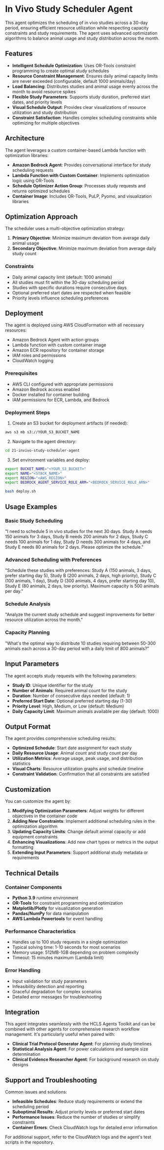 # In Vivo Study Scheduler Agent

This agent optimizes the scheduling of in vivo studies across a 30-day period, ensuring efficient resource utilization while respecting capacity constraints and study requirements. The agent uses advanced optimization algorithms to balance animal usage and study distribution across the month.

## Features

- **Intelligent Schedule Optimization**: Uses OR-Tools constraint programming to create optimal study schedules
- **Resource Constraint Management**: Ensures daily animal capacity limits are never exceeded (configurable, default 1000 animals/day)
- **Load Balancing**: Distributes studies and animal usage evenly across the month to avoid resource spikes
- **Flexible Study Parameters**: Supports study duration, preferred start dates, and priority levels
- **Visual Schedule Output**: Provides clear visualizations of resource utilization and study distribution
- **Constraint Satisfaction**: Handles complex scheduling constraints while optimizing for multiple objectives

## Architecture

The agent leverages a custom container-based Lambda function with optimization libraries:

- **Amazon Bedrock Agent**: Provides conversational interface for study scheduling requests
- **Lambda Function with Custom Container**: Implements optimization logic using OR-Tools
- **Schedule Optimizer Action Group**: Processes study requests and returns optimized schedules
- **Container Image**: Includes OR-Tools, PuLP, Pyomo, and visualization libraries

## Optimization Approach

The scheduler uses a multi-objective optimization strategy:

1. **Primary Objective**: Minimize maximum deviation from average daily animal usage
2. **Secondary Objective**: Minimize maximum deviation from average daily study count

### Constraints

- Daily animal capacity limit (default: 1000 animals)
- All studies must fit within the 30-day scheduling period
- Studies with specific durations require consecutive days
- Optional preferred start dates are respected when feasible
- Priority levels influence scheduling preferences

## Deployment

The agent is deployed using AWS CloudFormation with all necessary resources:

- Amazon Bedrock Agent with action groups
- Lambda function with custom container image
- Amazon ECR repository for container storage
- IAM roles and permissions
- CloudWatch logging

### Prerequisites

- AWS CLI configured with appropriate permissions
- Amazon Bedrock access enabled
- Docker installed for container building
- IAM permissions for ECR, Lambda, and Bedrock

### Deployment Steps

1. Create an S3 bucket for deployment artifacts (if needed):
```bash
aws s3 mb s3://YOUR_S3_BUCKET_NAME
```

2. Navigate to the agent directory:
```bash
cd 21-invivo-study-scheduler-agent
```

3. Set environment variables and deploy:
```bash
export BUCKET_NAME="<YOUR_S3_BUCKET>"
export NAME="<STACK_NAME>"
export REGION="<AWS_REGION>"
export BEDROCK_AGENT_SERVICE_ROLE_ARM="<BEDROCK_SERVICE_ROLE_ARN>"

bash deploy.sh
```

## Usage Examples

### Basic Study Scheduling

"I need to schedule 5 in vivo studies for the next 30 days. Study A needs 150 animals for 3 days, Study B needs 200 animals for 2 days, Study C needs 100 animals for 1 day, Study D needs 300 animals for 4 days, and Study E needs 80 animals for 2 days. Please optimize the schedule."

### Advanced Scheduling with Preferences

"Schedule these studies with preferences: Study A (150 animals, 3 days, prefer starting day 5), Study B (200 animals, 2 days, high priority), Study C (100 animals, 1 day), Study D (300 animals, 4 days, prefer starting day 10), Study E (80 animals, 2 days, low priority). Maximum capacity is 500 animals per day."

### Schedule Analysis

"Analyze the current study schedule and suggest improvements for better resource utilization across the month."

### Capacity Planning

"What's the optimal way to distribute 10 studies requiring between 50-300 animals each across a 30-day period with a daily limit of 800 animals?"

## Input Parameters

The agent accepts study requests with the following parameters:

- **Study ID**: Unique identifier for the study
- **Number of Animals**: Required animal count for the study
- **Duration**: Number of consecutive days needed (default: 1)
- **Preferred Start Date**: Optional preferred starting day (1-30)
- **Priority Level**: High, Medium, or Low (default: Medium)
- **Daily Capacity Limit**: Maximum animals available per day (default: 1000)

## Output Format

The agent provides comprehensive scheduling results:

- **Optimized Schedule**: Start date assignment for each study
- **Daily Resource Usage**: Animal count and study count per day
- **Utilization Metrics**: Average usage, peak usage, and distribution statistics
- **Visual Charts**: Resource utilization graphs and schedule timeline
- **Constraint Validation**: Confirmation that all constraints are satisfied

## Customization

You can customize the agent by:

1. **Modifying Optimization Parameters**: Adjust weights for different objectives in the container code
2. **Adding New Constraints**: Implement additional scheduling rules in the optimization algorithm
3. **Updating Capacity Limits**: Change default animal capacity or add equipment constraints
4. **Enhancing Visualizations**: Add new chart types or metrics in the output formatting
5. **Extending Input Parameters**: Support additional study metadata or requirements

## Technical Details

### Container Components

- **Python 3.9** runtime environment
- **OR-Tools** for constraint programming and optimization
- **Matplotlib/Plotly** for visualization generation
- **Pandas/NumPy** for data manipulation
- **AWS Lambda Powertools** for event handling

### Performance Characteristics

- Handles up to 100 study requests in a single optimization
- Typical solving time: 1-10 seconds for most scenarios
- Memory usage: 512MB-1GB depending on problem complexity
- Timeout: 15 minutes maximum (Lambda limit)

### Error Handling

- Input validation for study parameters
- Infeasibility detection and reporting
- Graceful degradation for complex scenarios
- Detailed error messages for troubleshooting

## Integration

This agent integrates seamlessly with the HCLS Agents Toolkit and can be combined with other agents for comprehensive research workflow management. It's particularly useful when paired with:

- **Clinical Trial Protocol Generator Agent**: For planning study timelines
- **Statistical Analysis Agent**: For power calculations and sample size determination
- **Clinical Evidence Researcher Agent**: For background research on study designs

## Support and Troubleshooting

Common issues and solutions:

- **Infeasible Schedules**: Reduce study requirements or extend the scheduling period
- **Suboptimal Results**: Adjust priority levels or preferred start dates
- **Performance Issues**: Reduce the number of studies or simplify constraints
- **Container Errors**: Check CloudWatch logs for detailed error information

For additional support, refer to the CloudWatch logs and the agent's test scripts in the repository.
